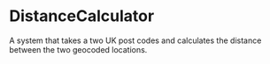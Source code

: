 # DistanceCalculator
A system that takes a two UK post codes and calculates the distance between the two geocoded locations.
